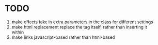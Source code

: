 # TODO
1. make effects take in extra parameters in the class for different settings
2. make html replacement replace the tag itself, rather than inserting it within
3. make links javascript-based rather than html-based
